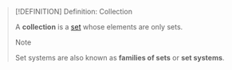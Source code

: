 >[!DEFINITION] Definition: Collection
>
>A **collection** is a [set](../Set.md) whose elements are only sets.
>
>>[!NOTE]
>>
>>Set systems are also known as **families of sets** or **set systems**.
>>